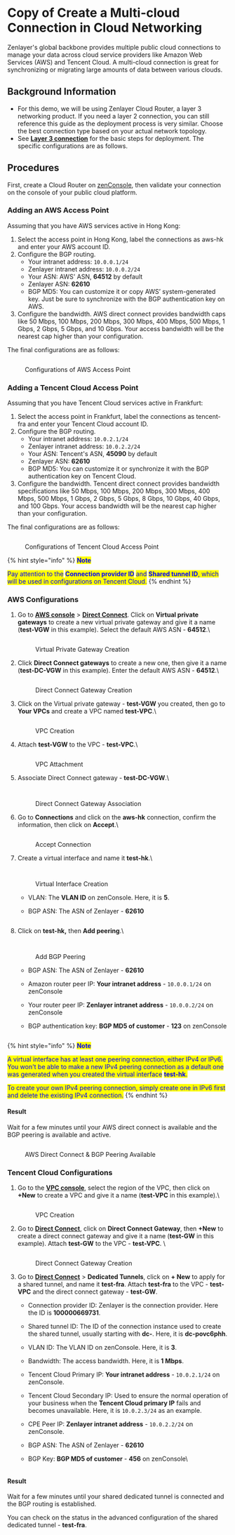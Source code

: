 # Copy of Create a Multi-cloud Connection in Cloud Networking

Zenlayer's global backbone provides multiple public cloud connections to manage your data across cloud service providers like Amazon Web Services (AWS) and Tencent Cloud. A multi-cloud connection is great for synchronizing or migrating large amounts of data between various clouds.



## Background Information <a href="#background-information" id="background-information"></a>

* For this demo, we will be using Zenlayer Cloud Router, a layer 3 networking product. If you need a layer 2 connection, you can still reference this guide as the deployment process is very similar. Choose the best connection type based on your actual network topology.
* See [**Layer 3 connection**](../get-started/cloud-connection/create-a-layer-3-connection.md) for the basic steps for deployment. The specific configurations are as follows.



## Procedures <a href="#procedures" id="procedures"></a>

First, create a Cloud Router on [zenConsole](https://console.zenlayer.com/), then validate your connection on the console of your public cloud platform.



### Adding an AWS Access Point <a href="#add-access-point-of-aws" id="add-access-point-of-aws"></a>

Assuming that you have AWS services active in Hong Kong:

1. Select the access point in Hong Kong, label the connections as aws-hk and enter your AWS account ID.
2. Configure the BGP routing.
   * Your intranet address: `10.0.0.1/24`
   * Zenlayer intranet address: `10.0.0.2/24`
   * Your ASN: AWS' ASN, **64512** by default
   * Zenlayer ASN: **62610**
   * BGP MD5: You can customize it or copy AWS’ system-generated key. Just be sure to synchronize with the BGP authentication key on AWS.
3. Configure the bandwidth. AWS direct connect provides bandwidth caps like 50 Mbps, 100 Mbps, 200 Mbps, 300 Mbps, 400 Mbps, 500 Mbps, 1 Gbps, 2 Gbps, 5 Gbps, and 10 Gbps. Your access bandwidth will be the nearest cap higher than your configuration.

The final configurations are as follows:

<figure><img src="../../.gitbook/assets/2023-01-09-16-36-01-image.png" alt=""><figcaption><p>Configurations of AWS Access Point</p></figcaption></figure>



### Adding a Tencent Cloud Access Point <a href="#add-access-point-of-tencent-cloud" id="add-access-point-of-tencent-cloud"></a>

Assuming that you have Tencent Cloud services active in Frankfurt:

1. Select the access point in Frankfurt, label the connections as tencent-fra and enter your Tencent Cloud account ID.
2. Configure the BGP routing.
   * Your intranet address: `10.0.2.1/24`
   * Zenlayer intranet address: `10.0.2.2/24`
   * Your ASN: Tencent's ASN, **45090** by default
   * Zenlayer ASN: **62610**
   * BGP MD5: You can customize it or synchronize it with the BGP authentication key on Tencent Cloud.
3. Configure the bandwidth. Tencent direct connect provides bandwidth specifications like 50 Mbps, 100 Mbps, 200 Mbps, 300 Mbps, 400 Mbps, 500 Mbps, 1 Gbps, 2 Gbps, 5 Gbps, 8 Gbps, 10 Gbps, 40 Gbps, and 100 Gbps. Your access bandwidth will be the nearest cap higher than your configuration.

The final configurations are as follows:

<figure><img src="../../.gitbook/assets/2023-01-09-18-22-20-image.png" alt=""><figcaption><p>Configurations of Tencent Cloud Access Point</p></figcaption></figure>

{% hint style="info" %}
<mark style="color:blue;">**Note**</mark>

<mark style="color:blue;">Pay attention to the</mark> <mark style="color:blue;"></mark><mark style="color:blue;">**Connection provider ID**</mark> <mark style="color:blue;"></mark><mark style="color:blue;">and</mark> <mark style="color:blue;"></mark><mark style="color:blue;">**Shared tunnel ID**</mark><mark style="color:blue;">, which will be used in configurations on Tencent Cloud.</mark>
{% endhint %}



### AWS Configurations <a href="#configurations-on-the-aws-side" id="configurations-on-the-aws-side"></a>

1.  Go to [**AWS console**](https://console.aws.amazon.com/console/home?nc2=h\_ct\&src=header-signin) > [**Direct Connect**](https://us-east-1.console.aws.amazon.com/directconnect/v2/home?region=us-east-1#/connections). Click on **Virtual private gateways** to create a new virtual private gateway and give it a name (**test-VGW** in this example). Select the default AWS ASN - **64512**.\


    <figure><img src="../../.gitbook/assets/2023-01-09-18-55-50-image.png" alt=""><figcaption><p>Virtual Private Gateway Creation</p></figcaption></figure>
2.  Click **Direct Connect gateways** to create a new one, then give it a name (**test-DC-VGW** in this example). Enter the default AWS ASN - **64512**.\


    <figure><img src="../../.gitbook/assets/2023-01-09-18-57-57-image.png" alt=""><figcaption><p>Direct Connect Gateway Creation</p></figcaption></figure>
3.  Click on the Virtual private gateway - **test-VGW** you created, then go to **Your VPCs** and create a VPC named **test-VPC**.\


    <figure><img src="../../.gitbook/assets/2023-01-09-19-17-38-image.png" alt=""><figcaption><p>VPC Creation</p></figcaption></figure>
4.  Attach **test-VGW** to the VPC - **test-VPC**.\


    <figure><img src="../../.gitbook/assets/2023-01-09-19-15-39-image.png" alt=""><figcaption><p>VPC Attachment </p></figcaption></figure>
5.  Associate Direct Connect gateway - **test-DC-VGW**.\


    <figure><img src="../../.gitbook/assets/2023-01-09-19-23-09-image.png" alt=""><figcaption></figcaption></figure>

    <figure><img src="../../.gitbook/assets/2023-01-09-19-23-56-image (1).png" alt=""><figcaption><p>Direct Connect Gateway Association</p></figcaption></figure>
6.  Go to **Connections** and click on the **aws-hk** connection, confirm the information, then click on **Accept**.\


    <figure><img src="../../.gitbook/assets/2023-01-09-19-35-58-image.png" alt=""><figcaption><p>Accept Connection</p></figcaption></figure>
7.  Create a virtual interface and name it **test-hk**.\


    <figure><img src="../../.gitbook/assets/2023-01-09-19-37-32-image.png" alt=""><figcaption></figcaption></figure>

    <figure><img src="../../.gitbook/assets/2023-01-09-19-29-03-image.png" alt=""><figcaption><p>Virtual Interface Creation</p></figcaption></figure>

    * VLAN: The **VLAN ID** on zenConsole. Here, it is **5**.
    *   BGP ASN: The ASN of Zenlayer - **62610**

        <figure><img src="../../.gitbook/assets/2023-01-09-19-31-01-image (1).png" alt=""><figcaption></figcaption></figure>
8.  Click on **test-hk,** then **Add peering**.\


    <figure><img src="../../.gitbook/assets/2023-01-09-19-44-33-image.png" alt=""><figcaption></figcaption></figure>

    <figure><img src="../../.gitbook/assets/2023-01-09-19-58-17-image.png" alt=""><figcaption><p>Add BGP Peering</p></figcaption></figure>

    * BGP ASN: The ASN of Zenlayer - **62610**
    * Amazon router peer IP: **Your intranet address** - `10.0.0.1/24` on zenConsole
    * Your router peer IP: **Zenlayer intranet address** - `10.0.0.2/24` on zenConsole
    *   BGP authentication key: **BGP MD5 of customer** - **123** on zenConsole&#x20;

        <figure><img src="../../.gitbook/assets/2023-01-09-20-01-34-image.png" alt=""><figcaption></figcaption></figure>

{% hint style="info" %}
<mark style="color:blue;">**Note**</mark>

<mark style="color:blue;">A virtual interface has at least one peering connection, either IPv4 or IPv6. You won't be able to make a new IPv4 peering connection as a default one was generated when you created the virtual interface</mark> <mark style="color:blue;"></mark><mark style="color:blue;">**test-hk**</mark><mark style="color:blue;">.</mark>&#x20;

<mark style="color:blue;">To create your own IPv4 peering connection, simply create one in IPv6 first and delete the existing IPv4 connection.</mark>
{% endhint %}

#### **Result**

Wait for a few minutes until your AWS direct connect is available and the BGP peering is available and active.

<figure><img src="../../.gitbook/assets/2023-01-09-20-04-28-image.png" alt=""><figcaption><p>AWS Direct Connect &#x26; BGP Peering Available</p></figcaption></figure>



### Tencent Cloud Configurations <a href="#configurations-on-the-tencent-cloud-side" id="configurations-on-the-tencent-cloud-side"></a>

1.  Go to the [**VPC console**](https://console.tencentcloud.com/vpc), select the region of the VPC, then click on **+New** to create a VPC and give it a name (**test-VPC** in this example).\


    <figure><img src="../../.gitbook/assets/image (5).png" alt=""><figcaption><p>VPC Creation</p></figcaption></figure>
2.  Go to [**Direct Connect**](https://console.tencentcloud.com/dc/dc), click on **Direct Connect Gateway**, then **+New** to create a direct connect gateway and give it a name (**test-GW** in this example). Attach **test-GW** to the VPC - **test-VPC**. \


    <figure><img src="../../.gitbook/assets/image.png" alt=""><figcaption><p>Direct Connect Gateway Creation</p></figcaption></figure>
3. Go to [**Direct Connect**](https://console.tencentcloud.com/dc/conn) > **Dedicated Tunnels**, click on **+ New** to apply for a shared tunnel, and name it **test-fra**. Attach **test-fra** to the VPC - **test-VPC** and the direct connect gateway - **test-GW**.
   * Connection provider ID: Zenlayer is the connection provider. Here the ID is **100000669731**.
   * Shared tunnel ID: The ID of the connection instance used to create the shared tunnel, usually starting with **dc-**. Here, it is **dc-povc6phh**.
   * VLAN ID: The VLAN ID on zenConsole. Here, it is **3**.
   * Bandwidth: The access bandwidth. Here, it is **1 Mbps**.
   * Tencent Cloud Primary IP: **Your intranet address** - `10.0.2.1/24` on zenConsole.
   * Tencent Cloud Secondary IP: Used to ensure the normal operation of your business when the **Tencent Cloud primary IP** fails and becomes unavailable. Here, it is `10.0.2.3/24` as an example.
   * CPE Peer IP: **Zenlayer intranet address** - `10.0.2.2/24` on zenConsole.
   * BGP ASN: The ASN of Zenlayer - **62610**
   *   BGP Key: **BGP MD5 of customer** - **456** on zenConsole\


       <figure><img src="../../.gitbook/assets/2023-01-09-20-34-58-image.png" alt=""><figcaption></figcaption></figure>

#### **Result**

Wait for a few minutes until your shared dedicated tunnel is connected and the BGP routing is established.

You can check on the status in the advanced configuration of the shared dedicated tunnel - **test-fra**.

